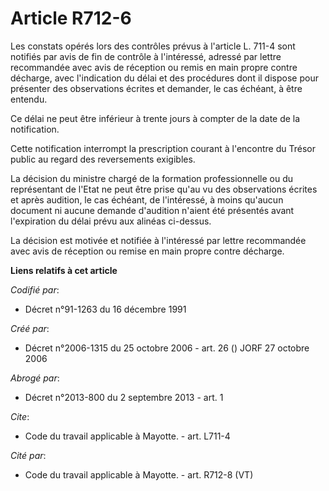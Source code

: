 # Article R712-6

Les constats opérés lors des contrôles prévus à l'article L. 711-4 sont notifiés par avis de fin de contrôle à l'intéressé,
adressé par lettre recommandée avec avis de réception ou remis en main propre contre décharge, avec l'indication du délai et
des procédures dont il dispose pour présenter des observations écrites et demander, le cas échéant, à être entendu.

Ce délai ne peut être inférieur à trente jours à compter de la date de la notification.

Cette notification interrompt la prescription courant à l'encontre du Trésor public au regard des reversements exigibles.

La décision du ministre chargé de la formation professionnelle ou du représentant de l'Etat ne peut être prise qu'au vu des
observations écrites et après audition, le cas échéant, de l'intéressé, à moins qu'aucun document ni aucune demande
d'audition n'aient été présentés avant l'expiration du délai prévu aux alinéas ci-dessus.

La décision est motivée et notifiée à l'intéressé par lettre recommandée avec avis de réception ou remise en main propre
contre décharge.

**Liens relatifs à cet article**

_Codifié par_:

  - Décret n°91-1263 du 16 décembre 1991

_Créé par_:

  - Décret n°2006-1315 du 25 octobre 2006 - art. 26 () JORF 27 octobre 2006

_Abrogé par_:

  - Décret n°2013-800 du 2 septembre 2013 - art. 1

_Cite_:

  - Code du travail applicable à Mayotte. - art. L711-4

_Cité par_:

  - Code du travail applicable à Mayotte. - art. R712-8 (VT)
